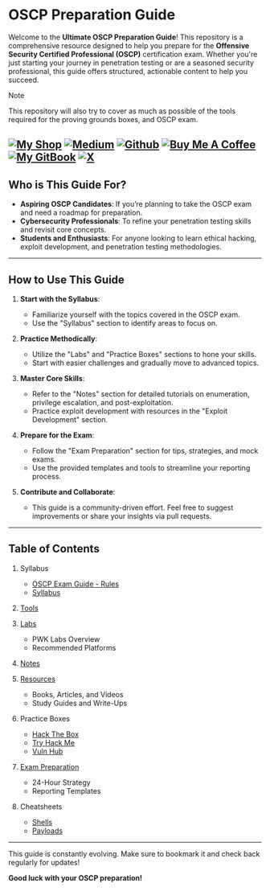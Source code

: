 # OSCP Preparation Guide

Welcome to the **Ultimate OSCP Preparation Guide**! This repository is a comprehensive resource designed to help you prepare for the **Offensive Security Certified Professional (OSCP)** certification exam. Whether you're just starting your journey in penetration testing or are a seasoned security professional, this guide offers structured, actionable content to help you succeed.

> [!NOTE]  
> This repository will also try to cover as much as possible of the tools required for the proving grounds boxes, and OSCP exam.

[![My Shop](https://img.shields.io/badge/My%20Shop-verylazytech-%23FFDD00?style=flat&logo=buy-me-a-coffee&logoColor=yellow)](https://buymeacoffee.com/verylazytech/extras)
[![Medium](https://img.shields.io/badge/Medium-%40verylazytech-%231572B6?style=flat&logo=medium&logoColor=white)](https://medium.com/@verylazytech)
[![Github](https://img.shields.io/badge/Github-verylazytech-%23181717?style=flat&logo=github&logoColor=white)](https://github.com/verylazytech)
[![Buy Me A Coffee](https://img.shields.io/badge/Buy%20Me%20A%20Coffee-verylazytech-%23FFDD00?style=flat&logo=buy-me-a-coffee&logoColor=yellow)](https://buymeacoffee.com/verylazytech)
[![My GitBook](https://img.shields.io/badge/My%20GitBook-VeryLazyTech-%23FFDD00?style=flat&logo=gitbook&logoColor=white)](https://www.verylazytech.com)
[![X](https://img.shields.io/twitter/url?url=https%3A%2F%2Fx.com%2Fverylazytech)](https://x.com/verylazytech)
---

## Who is This Guide For?
- **Aspiring OSCP Candidates**: If you’re planning to take the OSCP exam and need a roadmap for preparation.
- **Cybersecurity Professionals**: To refine your penetration testing skills and revisit core concepts.
- **Students and Enthusiasts**: For anyone looking to learn ethical hacking, exploit development, and penetration testing methodologies.

---

## How to Use This Guide
1. **Start with the Syllabus**:
   - Familiarize yourself with the topics covered in the OSCP exam.
   - Use the "Syllabus" section to identify areas to focus on.

2. **Practice Methodically**:
   - Utilize the "Labs" and "Practice Boxes" sections to hone your skills.
   - Start with easier challenges and gradually move to advanced topics.

3. **Master Core Skills**:
   - Refer to the "Notes" section for detailed tutorials on enumeration, privilege escalation, and post-exploitation.
   - Practice exploit development with resources in the "Exploit Development" section.

4. **Prepare for the Exam**:
   - Follow the "Exam Preparation" section for tips, strategies, and mock exams.
   - Use the provided templates and tools to streamline your reporting process.

5. **Contribute and Collaborate**:
   - This guide is a community-driven effort. Feel free to suggest improvements or share your insights via pull requests.

---

## Table of Contents
1. Syllabus
   - [OSCP Exam Guide - Rules](./Syllabus/OSCP-Exam-Guide.md)
   - [Syllabus](./Syllabus/Syllabus.md)
   
3. [Tools](./Tools%20/Essential-Tools.md)

4. [Labs](Labs/PWK-Labs-Guide.md)
   - PWK Labs Overview
   - Recommended Platforms

5. [Notes](./Notes/Taking-Notes.md)

6. [Resources](./Resources/Study-Resources.md)
   - Books, Articles, and Videos
   - Study Guides and Write-Ups

7. Practice Boxes
   - [Hack The Box](./Practice-Boxes/HackTheBox.md)
   - [Try Hack Me](./Practice-Boxes/TryHackMe.md)
   - [Vuln Hub](./Practice-Boxes/VulnHub.md)

8. [Exam Preparation](./Exam-Preparation/OSCP-Exam-Tips.md)
   - 24-Hour Strategy
   - Reporting Templates

9. Cheatsheets
   - [Shells](./Cheatsheets/Shells.md)
   - [Payloads](./Cheatsheets/Payloads.md)

---

This guide is constantly evolving. Make sure to bookmark it and check back regularly for updates!

**Good luck with your OSCP preparation!**
